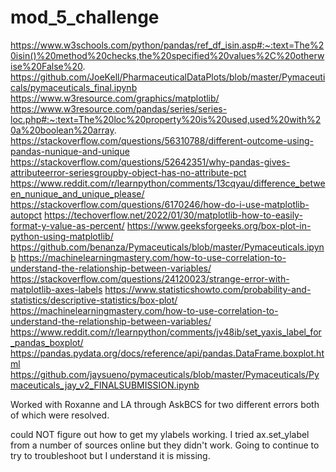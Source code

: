 # mod_5_challenge

https://www.w3schools.com/python/pandas/ref_df_isin.asp#:~:text=The%20isin()%20method%20checks,the%20specified%20values%2C%20otherwise%20False%20.
https://github.com/JoeKell/PharmaceuticalDataPlots/blob/master/Pymaceuticals/pymaceuticals_final.ipynb
https://www.w3resource.com/graphics/matplotlib/
https://www.w3resource.com/pandas/series/series-loc.php#:~:text=The%20loc%20property%20is%20used,used%20with%20a%20boolean%20array.
https://stackoverflow.com/questions/56310788/different-outcome-using-pandas-nunique-and-unique
https://stackoverflow.com/questions/52642351/why-pandas-gives-attributeerror-seriesgroupby-object-has-no-attribute-pct
https://www.reddit.com/r/learnpython/comments/13cqyau/difference_between_nunique_and_unique_please/
https://stackoverflow.com/questions/6170246/how-do-i-use-matplotlib-autopct
https://techoverflow.net/2022/01/30/matplotlib-how-to-easily-format-y-value-as-percent/
https://www.geeksforgeeks.org/box-plot-in-python-using-matplotlib/
https://github.com/benanza/Pymaceuticals/blob/master/Pymaceuticals.ipynb
https://machinelearningmastery.com/how-to-use-correlation-to-understand-the-relationship-between-variables/
https://stackoverflow.com/questions/24120023/strange-error-with-matplotlib-axes-labels
https://www.statisticshowto.com/probability-and-statistics/descriptive-statistics/box-plot/
https://machinelearningmastery.com/how-to-use-correlation-to-understand-the-relationship-between-variables/
https://www.reddit.com/r/learnpython/comments/jv48ib/set_yaxis_label_for_pandas_boxplot/
https://pandas.pydata.org/docs/reference/api/pandas.DataFrame.boxplot.html
https://github.com/jaysueno/pymaceuticals/blob/master/Pymaceuticals/Pymaceuticals_jay_v2_FINALSUBMISSION.ipynb

Worked with Roxanne and LA through AskBCS for two different errors both of which were resolved. 

could NOT figure out how to get my ylabels working. I tried ax.set_ylabel from a number of sources online but they didn't work. Going to continue to try to troubleshoot but I understand it is missing. 



